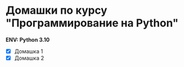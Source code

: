 # Домашки по курсу "Программирование на Python"

**ENV: Python 3.10**

- [x] Домашка 1
- [x] Домашка 2